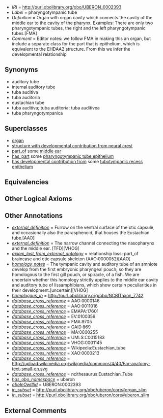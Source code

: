  * *IRI* = http://purl.obolibrary.org/obo/UBERON_0002393
 * *Label* = pharyngotympanic tube
 * *Definition* = Organ with organ cavity which connects the cavity of the middle ear to the cavity of the pharynx. Examples: There are only two pharyngotympanic tubes, the right and the left pharyngotympanic tubes.[FMA]
 * *Comment* = Editor notes: we follow FMA in making this an organ, but include a separate class for the part that is epithelium, which is equivalent to the EHDAA2 structure. From this we infer the developmental relationship

## Synonyms

 * auditory tube
 * internal auditory tube
 * tuba auditiva
 * tuba auditoria
 * eustachian tube
 * tuba auditiva; tuba auditoria; tuba auditivea
 * tuba pharyngotympanica

## Superclasses

 * [organ](../../UBERON/62/UBERON_0000062.md)
 * [structure with developmental contribution from neural crest](../../UBERON/14/UBERON_0010314.md)
 * [part_of](../../BFO/50/BFO_0000050.md) some [middle ear](../../UBERON/56/UBERON_0001756.md)
 * [has_part](../../BFO/51/BFO_0000051.md) some [pharyngotympanic tube epithelium](../../UBERON/62/UBERON_0010062.md)
 * [has developmental contribution from](../../RO/54/RO_0002254.md) some [tubotympanic recess epithelium](../../UBERON/20/UBERON_0010020.md)

## Equivalencies


## Other Logical Axioms


## Other Annotations

 * *[external_definition](../../UBPROP/01/UBPROP_0000001.md)* = Furrow on the ventral surface of the otic capsule, and occasionally also the parasphenoid, that houses the Eustachian tube.[AAO]
 * *[external_definition](../../UBPROP/01/UBPROP_0000001.md)* = The narrow channel connecting the nasopharynx and the middle ear. [TFD][VHOG]
 * *[axiom_lost_from_external_ontology](../../UBPROP/02/UBPROP_0000002.md)* = relationship loss: part_of braincase and otic capsule skeleton (AAO:0000052)[AAO]
 * *[homology_notes](../../UBPROP/03/UBPROP_0000003.md)* = The tympanic cavity and auditory tube of an amniote develop from the first embryonic pharyngeal pouch, so they are homologous to the first gill pouch, or spiracle, of a fish. We are uncertain whether this homology strictly applies to the middle ear cavity and auditory tube of lissamphibians, which show certain peculiarities in their development.[uncertain][VHOG]
 * *[homologous_in](../../core#homologous/in/core#homologous_in.md)* = http://purl.obolibrary.org/obo/NCBITaxon_7742
 * *[database_cross_reference](../../ef/oboInOwl#hasDbXref.md)* = AAO:0000146
 * *[database_cross_reference](../../ef/oboInOwl#hasDbXref.md)* = AAO:0011016
 * *[database_cross_reference](../../ef/oboInOwl#hasDbXref.md)* = EMAPA:17601
 * *[database_cross_reference](../../ef/oboInOwl#hasDbXref.md)* = EV:0100359
 * *[database_cross_reference](../../ef/oboInOwl#hasDbXref.md)* = FMA:9705
 * *[database_cross_reference](../../ef/oboInOwl#hasDbXref.md)* = GAID:869
 * *[database_cross_reference](../../ef/oboInOwl#hasDbXref.md)* = MA:0000255
 * *[database_cross_reference](../../ef/oboInOwl#hasDbXref.md)* = UMLS:C0015183
 * *[database_cross_reference](../../ef/oboInOwl#hasDbXref.md)* = VHOG:0001145
 * *[database_cross_reference](../../ef/oboInOwl#hasDbXref.md)* = Wikipedia:Eustachian_tube
 * *[database_cross_reference](../../ef/oboInOwl#hasDbXref.md)* = XAO:0000213
 * *[database_cross_reference](../../ef/oboInOwl#hasDbXref.md)* = http://upload.wikimedia.org/wikipedia/commons/4/40/Ear-anatomy-text-small-en.svg
 * *[database_cross_reference](../../ef/oboInOwl#hasDbXref.md)* = ncithesaurus:Eustachian_Tube
 * *[has_obo_namespace](../../ce/oboInOwl#hasOBONamespace.md)* = uberon
 * *[oboInOwl#id](../../id/oboInOwl#id.md)* = UBERON:0002393
 * *[in_subset](../../et/oboInOwl#inSubset.md)* = http://purl.obolibrary.org/obo/uberon/core#organ_slim
 * *[in_subset](../../et/oboInOwl#inSubset.md)* = http://purl.obolibrary.org/obo/uberon/core#uberon_slim

## External Comments

